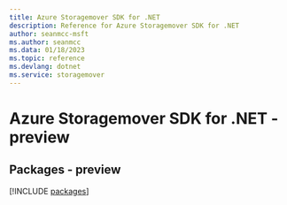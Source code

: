 ```yaml
---
title: Azure Storagemover SDK for .NET
description: Reference for Azure Storagemover SDK for .NET
author: seanmcc-msft
ms.author: seanmcc
ms.data: 01/18/2023
ms.topic: reference
ms.devlang: dotnet
ms.service: storagemover
---
```

# Azure Storagemover SDK for .NET - preview
## Packages - preview
[!INCLUDE [packages](storagemover-index.md)]
